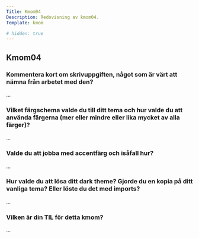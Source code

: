 ```yaml
---
Title: Kmom04
Description: Redovisning av kmom04.
Template: kmom

# hidden: true
---
```




<section>
    <h2>Kmom04</h2>
    <h3>Kommentera kort om skrivuppgiften, något som är värt att nämna från arbetet med den?</h3>
    <p>
        ...
    </p>
    <h3>Vilket färgschema valde du till ditt tema och hur valde du att använda färgerna (mer eller mindre eller lika mycket av alla färger)?</h3>
    <p>
       ...
    </p>
    <h3>Valde du att jobba med accentfärg och isåfall hur?</h3>
    <p>
       ...
    </p>
    <h3>Hur valde du att lösa ditt dark theme? Gjorde du en kopia på ditt vanliga tema? Eller löste du det med imports?</h3>
    <p>
       ...
    </p>
    <h3>Vilken är din TIL för detta kmom?</h3>
    <p>
       ...
    </p>
    
</section>

